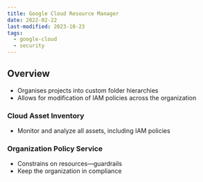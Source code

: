 ```yaml
---
title: Google Cloud Resource Manager
date: 2022-02-22
last-modified: 2023-10-23
tags:
  - google-cloud
  - security
---
```


## Overview

- Organises projects into custom folder hierarchies
- Allows for modification of IAM policies across the organization

### Cloud Asset Inventory

- Monitor and analyze all assets, including IAM policies

### Organization Policy Service

- Constrains on resources—guardrails
- Keep the organization in compliance
